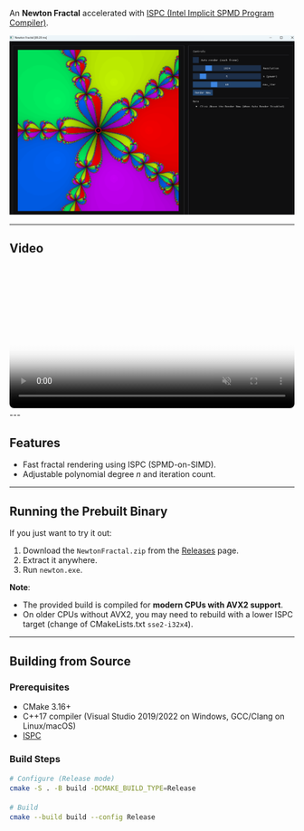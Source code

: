 An **Newton Fractal** accelerated with [ISPC (Intel Implicit SPMD Program Compiler)](https://ispc.github.io/).

<p align="center">
  <img src="NewtonFractal.png" alt="Newton Fractal Screenshot"/>
</p>

---

## Video
<video muted loop playsinline controls poster="NewtonFractal.png" style="width:100%; height:auto; border-radius:8px;">
  <source src="https://github.com/user-attachments/assets/a0f5f333-6705-46b4-9b09-4dc3b9a8e2f4" type="video/mp4">
  Your browser does not support the video tag.
</video>
---

## Features
- Fast fractal rendering using ISPC (SPMD-on-SIMD).
- Adjustable polynomial degree *n* and iteration count.
  
---

## Running the Prebuilt Binary
If you just want to try it out:
1. Download the `NewtonFractal.zip` from the [Releases](../../releases) page.
2. Extract it anywhere.
3. Run `newton.exe`.

**Note**:  
- The provided build is compiled for **modern CPUs with AVX2 support**.  
- On older CPUs without AVX2, you may need to rebuild with a lower ISPC target (change of CMakeLists.txt `sse2-i32x4`).

---

## Building from Source

### Prerequisites
- CMake 3.16+
- C++17 compiler (Visual Studio 2019/2022 on Windows, GCC/Clang on Linux/macOS)
- [ISPC](https://ispc.github.io/downloads.html)



### Build Steps
```bash
# Configure (Release mode)
cmake -S . -B build -DCMAKE_BUILD_TYPE=Release

# Build
cmake --build build --config Release
```
